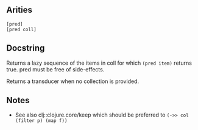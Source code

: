 ## Arities

    [pred]
    [pred coll]

## Docstring

Returns a lazy sequence of the items in coll for which `(pred item)`
returns true. pred must be free of side-effects.

Returns a transducer when no collection is provided.

## Notes

 - See also clj::clojure.core/keep which should be preferred to
   `(->> col (filter p) (map f))`
